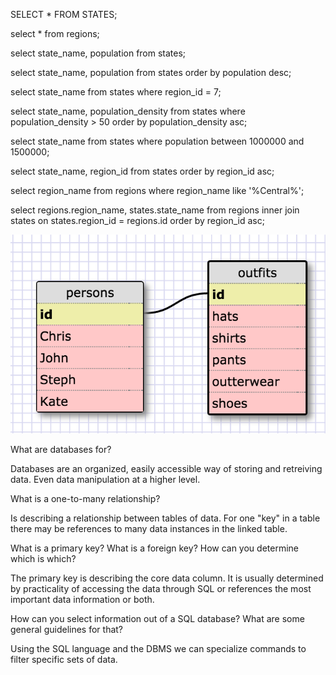 SELECT * FROM STATES;

select * from regions;

select state_name, population from states;

select state_name, population from states order by population desc;

select state_name from states where region_id = 7;

select state_name, population_density from states where population_density > 50 order by population_density asc;

select state_name from states where population between 1000000 and 1500000;

select state_name, region_id from states order by region_id asc;

select region_name from regions where region_name like '%Central%';

select regions.region_name, states.state_name from regions inner join states on states.region_id = regions.id order by region_id asc;

![schema](screenshot.png "Persons | Outfit Schema")

What are databases for?

Databases are an organized, easily accessible way of storing and retreiving data. Even data manipulation at a higher level.

What is a one-to-many relationship?

Is describing a relationship between tables of data. For one "key" in a table there may be references to many data instances in the linked table.

What is a primary key? What is a foreign key? How can you determine which is which?

The primary key is describing the core data column. It is usually determined by practicality of accessing the data through SQL or references the most important data information or both.

How can you select information out of a SQL database? What are some general guidelines for that?

Using the SQL language and the DBMS we can specialize commands to filter specific sets of data.